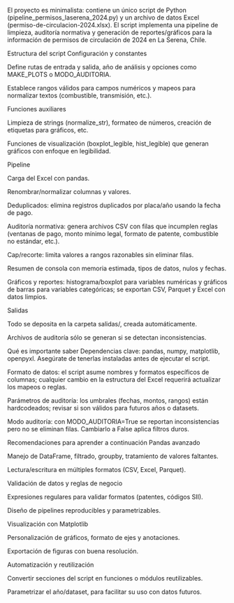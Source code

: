 El proyecto es minimalista: contiene un único script de Python (pipeline_permisos_laserena_2024.py) y un archivo de datos Excel (permiso-de-circulacion-2024.xlsx). El script implementa una pipeline de limpieza, auditoría normativa y generación de reportes/gráficos para la información de permisos de circulación de 2024 en La Serena, Chile.

Estructura del script
Configuración y constantes

Define rutas de entrada y salida, año de análisis y opciones como MAKE_PLOTS o MODO_AUDITORIA.

Establece rangos válidos para campos numéricos y mapeos para normalizar textos (combustible, transmisión, etc.).

Funciones auxiliares

Limpieza de strings (normalize_str), formateo de números, creación de etiquetas para gráficos, etc.

Funciones de visualización (boxplot_legible, hist_legible) que generan gráficos con enfoque en legibilidad.

Pipeline

Carga del Excel con pandas.

Renombrar/normalizar columnas y valores.

Deduplicados: elimina registros duplicados por placa/año usando la fecha de pago.

Auditoría normativa: genera archivos CSV con filas que incumplen reglas (ventanas de pago, monto mínimo legal, formato de patente, combustible no estándar, etc.).

Cap/recorte: limita valores a rangos razonables sin eliminar filas.

Resumen de consola con memoria estimada, tipos de datos, nulos y fechas.

Gráficos y reportes: histograma/boxplot para variables numéricas y gráficos de barras para variables categóricas; se exportan CSV, Parquet y Excel con datos limpios.

Salidas

Todo se deposita en la carpeta salidas/, creada automáticamente.

Archivos de auditoría sólo se generan si se detectan inconsistencias.

Qué es importante saber
Dependencias clave: pandas, numpy, matplotlib, openpyxl. Asegúrate de tenerlas instaladas antes de ejecutar el script.

Formato de datos: el script asume nombres y formatos específicos de columnas; cualquier cambio en la estructura del Excel requerirá actualizar los mapeos o reglas.

Parámetros de auditoría: los umbrales (fechas, montos, rangos) están hardcodeados; revisar si son válidos para futuros años o datasets.

Modo auditoría: con MODO_AUDITORIA=True se reportan inconsistencias pero no se eliminan filas. Cambiarlo a False aplica filtros duros.

Recomendaciones para aprender a continuación
Pandas avanzado

Manejo de DataFrame, filtrado, groupby, tratamiento de valores faltantes.

Lectura/escritura en múltiples formatos (CSV, Excel, Parquet).

Validación de datos y reglas de negocio

Expresiones regulares para validar formatos (patentes, códigos SII).

Diseño de pipelines reproducibles y parametrizables.

Visualización con Matplotlib

Personalización de gráficos, formato de ejes y anotaciones.

Exportación de figuras con buena resolución.

Automatización y reutilización

Convertir secciones del script en funciones o módulos reutilizables.

Parametrizar el año/dataset, para facilitar su uso con datos futuros.
